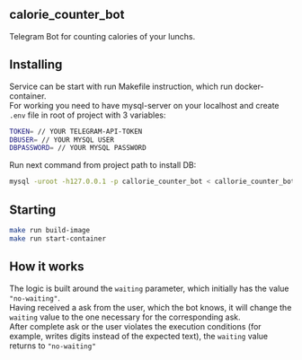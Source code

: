 ## calorie_counter_bot
Telegram Bot for counting calories of your lunchs.

## Installing

Service can be start with run Makefile instruction, which run docker-container.</br>
For working you need to have mysql-server on your localhost and create `.env` file in root of project with 3 variables:

```sh
TOKEN= // YOUR TELEGRAM-API-TOKEN
DBUSER= // YOUR MYSQL USER
DBPASSWORD= // YOUR MYSQL PASSWORD
```
Run next command from project path to install DB:

```sh
mysql -uroot -h127.0.0.1 -p callorie_counter_bot < callorie_counter_bot.sql
```
## Starting

```sh
make run build-image
make run start-container
```

## How it works

The logic is built around the `waiting` parameter, which initially has the value `"no-waiting"`.</br>
Having received a ask from the user, which the bot knows, it will change the `waiting` value to the one necessary for the corresponding ask.</br>
After complete ask or the user violates the execution conditions (for example, writes digits instead of the expected text), the `waiting` value returns to `"no-waiting"`

